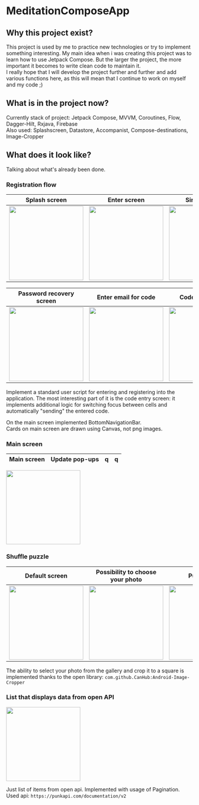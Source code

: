 # MeditationComposeApp

## Why this project exist?
This project is used by me to practice new technologies or try to implement something interesting.
My main idea when i was creating this project was to learn how to use Jetpack Compose. But the larger the project, the more important it becomes to write clean code to maintain it. \
I really hope that I will develop the project further and further and add various functions here, as this will mean that I continue to work on myself and my code ;)

## What is in the project now? 

Currently stack of project: Jetpack Compose, MVVM, Coroutines, Flow, Dagger-Hilt, Rxjava, Firebase\
Also used: Splashscreen, Datastore, Accompanist, Compose-destinations, Image-Cropper

## What does it look like?

Talking about what's already been done.

### Registration flow

Splash screen              |   Enter screen            |   Sing in screen  |   Sign up screen
:-------------------------:|:-------------------------:|:-------------------------:|:-------------------------:
<img src="https://user-images.githubusercontent.com/68656704/200169516-fd215ff2-69f5-4de0-bfb4-96d0469c70c7.jpg" width="200"> | <img src="https://user-images.githubusercontent.com/68656704/200169788-bb8f7cf7-e0b4-419b-ace6-1a2f03afbeec.jpg" width="200">| <img src="https://user-images.githubusercontent.com/68656704/200169685-e77e1e3f-6365-4663-9656-24b80dde3796.jpg" width="200"> | <img src="https://user-images.githubusercontent.com/68656704/200169651-a80d5578-8f2c-4e7e-ac35-ede031c21496.jpg" width="200"> 

Password recovery screen  |   Enter email for code     |   Code input screen  
:-------------------------:|:-------------------------:|:-------------------------:
<img src="https://user-images.githubusercontent.com/68656704/200169812-653e2739-0e63-43a0-9808-43269aa4173f.jpg" width="200"> | <img src="https://user-images.githubusercontent.com/68656704/200169861-94bcc669-5382-4ec3-bcce-66cd361e84c2.jpg" width="200">| <img src="https://user-images.githubusercontent.com/68656704/200169836-94a70bc1-8f81-4a30-9f7f-221c71c01f09.jpg" width="200">

Implement a standard user script for entering and registering into the application.
The most interesting part of it is the code entry screen: it implements additional logic for switching focus between cells and automatically "sending" the entered code.

On the main screen implemented BottomNavigationBar. \
Cards on main screen are drawn using Canvas, not png images.

### Main screen

Main screen              |   Update pop-ups            |   q  |   q
:-------------------------:|:-------------------------:|:-------------------------:|:-------------------------:
<img src="https://user-images.githubusercontent.com/68656704/200170265-cb9016bd-7edc-4fe2-87c0-db058e5661f1.jpg" width="200">


### Shuffle puzzle

Default screen             |  Possibility to choose your photo  |     Puzzle itself       |  Completed puzzle
:-------------------------:|:-------------------------:|:-------------------------:|:-------------------------:
<img src="https://user-images.githubusercontent.com/68656704/195431352-4b30b7a3-8b69-4aae-8393-aab4908b40a2.jpg" width="200">  | <img src="https://user-images.githubusercontent.com/68656704/195431431-891ee2f7-5839-4f12-a570-cf57f119c432.jpg" width="200">  | <img src="https://user-images.githubusercontent.com/68656704/195431467-a892b30f-69ec-4d2b-87b8-ad004eec8133.jpg" width="200">  | <img src="https://user-images.githubusercontent.com/68656704/195431485-47cb7cc9-42f7-4028-b275-a0fe478575f5.jpg" width="200"> 

The ability to select your photo from the gallery and crop it to a square is implemented thanks to the open library: `com.github.CanHub:Android-Image-Cropper`


### List that displays data from open API

<img src="https://user-images.githubusercontent.com/68656704/195434819-758d1611-1b29-4050-841e-54906258dcf1.jpg" width="200"> 

Just list of items from open api. Implemented with usage of Pagination. Used api: `https://punkapi.com/documentation/v2`
